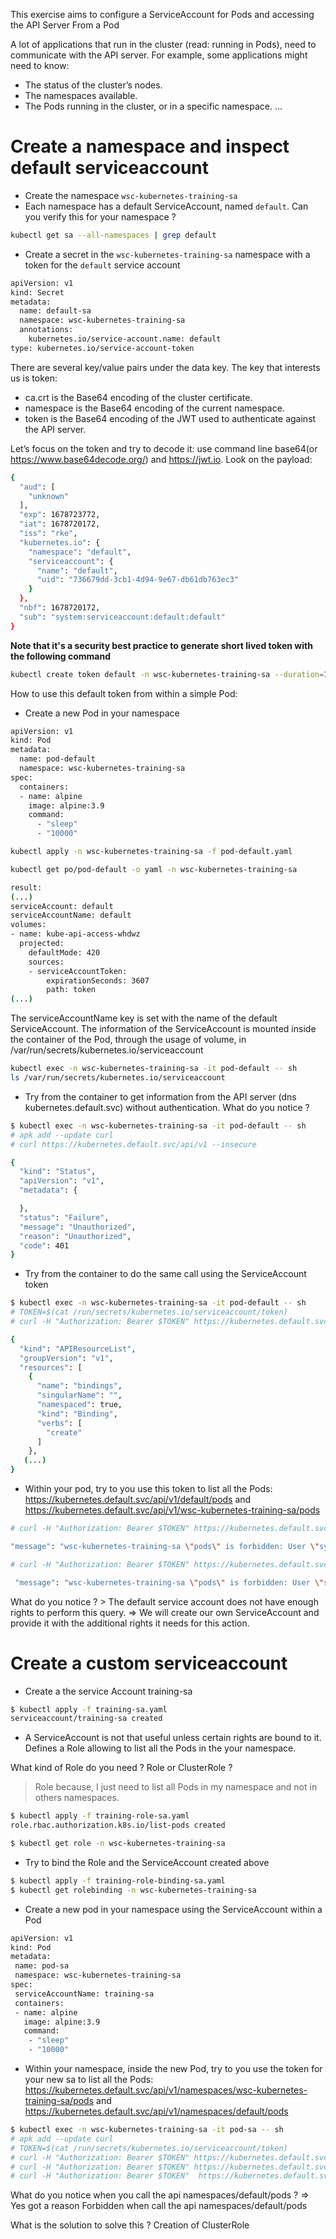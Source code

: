 This exercise aims to configure a ServiceAccount for Pods and accessing the API Server From a Pod

A lot of applications that run in the cluster (read: running in Pods), need to communicate with the API server.
For example, some applications might need to know:

- The status of the cluster’s nodes.
- The namespaces available.
- The Pods running in the cluster, or in a specific namespace.
...

# Create a namespace and inspect default serviceaccount

- Create the namespace `wsc-kubernetes-training-sa`
- Each namespace has a default ServiceAccount, named `default`. Can you verify this for your namespace ?

```sh
kubectl get sa --all-namespaces | grep default
 ```

- Create a secret in the `wsc-kubernetes-training-sa` namespace with a token for the `default` service account
```sh
apiVersion: v1
kind: Secret
metadata:
  name: default-sa
  namespace: wsc-kubernetes-training-sa
  annotations:
    kubernetes.io/service-account.name: default
type: kubernetes.io/service-account-token
```

There are several key/value pairs under the data key. The key that interests us is token:

- ca.crt is the Base64 encoding of the cluster certificate.
- namespace is the Base64 encoding of the current namespace.
- token is the Base64 encoding of the JWT used to authenticate against the API server.

Let’s focus on the token and try to decode it: use command line base64(or https://www.base64decode.org/) and https://jwt.io.
Look on the payload:

```sh
{
  "aud": [
    "unknown"
  ],
  "exp": 1678723772,
  "iat": 1678720172,
  "iss": "rke",
  "kubernetes.io": {
    "namespace": "default",
    "serviceaccount": {
      "name": "default",
      "uid": "736679dd-3cb1-4d94-9e67-db61db763ec3"
    }
  },
  "nbf": 1678720172,
  "sub": "system:serviceaccount:default:default"
}
 ```


**Note that it's a security best practice to generate short lived token with the following command**
```sh
kubectl create token default -n wsc-kubernetes-training-sa --duration=1h
```

How to use this default token from within a simple Pod:

- Create a new Pod in your namespace

```sh
apiVersion: v1
kind: Pod
metadata:
  name: pod-default
  namespace: wsc-kubernetes-training-sa
spec:
  containers:
  - name: alpine
    image: alpine:3.9
    command:
      - "sleep"
      - "10000"
```

```sh
kubectl apply -n wsc-kubernetes-training-sa -f pod-default.yaml
```

```sh
kubectl get po/pod-default -o yaml -n wsc-kubernetes-training-sa

result:
(...)
serviceAccount: default
serviceAccountName: default
volumes:
- name: kube-api-access-whdwz
  projected:
    defaultMode: 420
    sources:
    - serviceAccountToken:
        expirationSeconds: 3607
        path: token
(...)
  ```

The serviceAccountName key is set with the name of the default ServiceAccount.
The information of the ServiceAccount is mounted inside the container of the Pod, through the usage of volume, in /var/run/secrets/kubernetes.io/serviceaccount

```sh
kubectl exec -n wsc-kubernetes-training-sa -it pod-default -- sh
ls /var/run/secrets/kubernetes.io/serviceaccount
```

- Try from the container to get information from the API server (dns kubernetes.default.svc) without authentication.
  What do you notice ?

```sh
$ kubectl exec -n wsc-kubernetes-training-sa -it pod-default -- sh
# apk add --update curl
# curl https://kubernetes.default.svc/api/v1 --insecure

{
  "kind": "Status",
  "apiVersion": "v1",
  "metadata": {

  },
  "status": "Failure",
  "message": "Unauthorized",
  "reason": "Unauthorized",
  "code": 401
}
```

- Try from the container to do the same call using the ServiceAccount token

```sh
$ kubectl exec -n wsc-kubernetes-training-sa -it pod-default -- sh
# TOKEN=$(cat /run/secrets/kubernetes.io/serviceaccount/token)
# curl -H "Authorization: Bearer $TOKEN" https://kubernetes.default.svc/api/v1/ --insecure

{
  "kind": "APIResourceList",
  "groupVersion": "v1",
  "resources": [
    {
      "name": "bindings",
      "singularName": "",
      "namespaced": true,
      "kind": "Binding",
      "verbs": [
        "create"
      ]
    },
   (...)
}
```

- Within your pod, try to you use this token to list all the Pods: https://kubernetes.default.svc/api/v1/default/pods
and https://kubernetes.default.svc/api/v1/wsc-kubernetes-training-sa/pods

 ```sh
# curl -H "Authorization: Bearer $TOKEN" https://kubernetes.default.svc/api/v1/default/pods --insecure

 "message": "wsc-kubernetes-training-sa \"pods\" is forbidden: User \"system:serviceaccount:default:default\" cannot get resource \"wsc-kubernetes-training-sa\" in API group \"\" at the cluster scope",

 # curl -H "Authorization: Bearer $TOKEN" https://kubernetes.default.svc/api/v1/wsc-kubernetes-training-sa/pods --insecure

  "message": "wsc-kubernetes-training-sa \"pods\" is forbidden: User \"system:serviceaccount:default:default\" cannot get resource \"wsc-kubernetes-training-sa\" in API group \"\" at the cluster scope",

 ```

 What do you notice ? > The default service account does not have enough rights to perform this query.
 => We will create our own ServiceAccount and provide it with the additional rights it needs for this action.

# Create a custom serviceaccount

- Create a the service Account training-sa

```sh
$ kubectl apply -f training-sa.yaml
serviceaccount/training-sa created
 ```

- A ServiceAccount is not that useful unless certain rights are bound to it. Defines a Role allowing to list all the Pods in the your namespace.

What kind of Role do you need ? Role or ClusterRole ?
> Role because, I just need to list all Pods in my namespace and not in others namespaces.


```sh
$ kubectl apply -f training-role-sa.yaml
role.rbac.authorization.k8s.io/list-pods created

$ kubectl get role -n wsc-kubernetes-training-sa
 ```

- Try to bind the Role and the ServiceAccount created above

```sh
$ kubectl apply -f training-role-binding-sa.yaml
$ kubectl get rolebinding -n wsc-kubernetes-training-sa
 ```

- Create a new pod in your namespace using the ServiceAccount within a Pod

```sh
apiVersion: v1
kind: Pod
metadata:
 name: pod-sa
 namespace: wsc-kubernetes-training-sa
spec:
 serviceAccountName: training-sa
 containers:
 - name: alpine
   image: alpine:3.9
   command:
    - "sleep"
    - "10000"
 ```

 - Within your namespace, inside the new Pod, try to you use the token for your new sa to list all the Pods:  https://kubernetes.default.svc/api/v1/namespaces/wsc-kubernetes-training-sa/pods and
 https://kubernetes.default.svc/api/v1/namespaces/default/pods

 ```sh
 $ kubectl exec -n wsc-kubernetes-training-sa -it pod-sa -- sh
# apk add --update curl
# TOKEN=$(cat /run/secrets/kubernetes.io/serviceaccount/token)
# curl -H "Authorization: Bearer $TOKEN" https://kubernetes.default.svc/api/v1/ --insecure
# curl -H "Authorization: Bearer $TOKEN" https://kubernetes.default.svc/api/v1/namespaces/wsc-kubernetes-training-sa/pods --insecure
# curl -H "Authorization: Bearer $TOKEN"  https://kubernetes.default.svc/api/v1/namespaces/default/pods --insecure
  ```
What do you notice when you call the api namespaces/default/pods ?
=> Yes got a reason Forbidden when call the api namespaces/default/pods

What is the solution to solve this ?
Creation of ClusterRole

